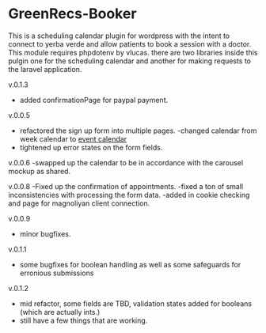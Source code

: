 GreenRecs-Booker
================

This is a scheduling calendar plugin for wordpress with the intent to connect to
 yerba verde and allow patients to book a session with a doctor. This module requires phpdotenv by vlucas. there are two libraries inside this pulgin one for the scheduling calendar and another for making requests to the laravel application. 

v.0.1.3
- added confirmationPage for paypal payment. 

 v.0.0.5
- refactored the sign up form into multiple pages.
-changed calendar from week calendar to [event calendar](http://codepen.io/peanav/pen/ulkof)
- tightened up error states on the form fields. 

v.0.0.6
-swapped up the calendar to be in accordance with the carousel mockup as shared. 

v.0.0.8
-Fixed up the confirmation of appointments. 
-fixed a ton of small inconsistencies with processing the form data.
-added in cookie checking and page for magnoliyan client connection. 

v.0.0.9 
- minor bugfixes.

v.0.1.1
- some bugfixes for boolean handling as well as some safeguards for erronious submissions

v.0.1.2
- mid refactor, some fields are TBD, validation states added for booleans (which are actually ints.) 
- still have a few things that are working. 
